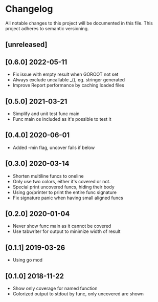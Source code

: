 # Changelog

All notable changes to this project will be documented in this file.
This project adheres to semantic versioning.

## [unreleased]

## [0.6.0] 2022-05-11

- Fix issue with empty result when GOROOT not set
- Always exclude uncallable _(), eg. stringer generated
- Improve Report performance by caching loaded files

## [0.5.0] 2021-03-21

- Simplify and unit test func main
- Func main os included as it's possible to test it

## [0.4.0] 2020-06-01

- Added -min flag, uncover fails if below

## [0.3.0] 2020-03-14

- Shorten multiline funcs to oneline
- Only use two colors, either it's covered or not.
- Special print uncovered funcs, hiding their body
- Using go/printer to print the entire func signature
- Fix signature panic when having small aligned funcs

## [0.2.0] 2020-01-04

- Never show func main as it cannot be covered
- Use tabwriter for output to minimize width of result

## [0.1.1] 2019-03-26

- Using go mod

## [0.1.0] 2018-11-22

- Show only coverage for named function
- Colorized output to stdout by func, only uncovered are shown

